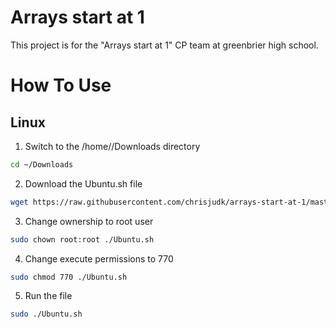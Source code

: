 # Arrays start at 1
This project is for the "Arrays start at 1" CP team at greenbrier high school.
# How To Use
## Linux
1. Switch to the /home/<User>/Downloads directory 
```bash
cd ~/Downloads
```
2. Download the Ubuntu.sh file
```bash
wget https://raw.githubusercontent.com/chrisjudk/arrays-start-at-1/master/Ubuntu.sh
```
3. Change ownership to root user
```bash
sudo chown root:root ./Ubuntu.sh
```
4. Change execute permissions to 770
```bash
sudo chmod 770 ./Ubuntu.sh
```
5. Run the file
```bash
sudo ./Ubuntu.sh
```
